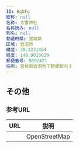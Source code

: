 ```yaml
---
ID: BgNFg
総称: null
名称: 大雷神社
名称読み: null
別名: null
都道府県: 宮城県
区域: 岩沼市
緯度: 38.1231484
経度: 140.9010029
郵便番号: 9892421
住所: 宮城県岩沼市下野郷舘内３
---
```


## その他

### 参考URL

| URL | 説明          |
| --- | ------------- |
|     | OpenStreetMap |
